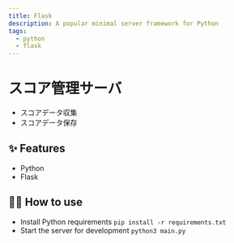 ```yaml
---
title: Flask
description: A popular minimal server framework for Python
tags:
  - python
  - flask
---
```


# スコア管理サーバ

- スコアデータ収集
- スコアデータ保存

## ✨ Features

- Python
- Flask

## 💁‍♀️ How to use

- Install Python requirements `pip install -r requirements.txt`
- Start the server for development `python3 main.py`
